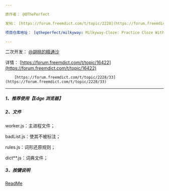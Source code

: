 ```yaml
---

原作者： @QThePerfect

发帖： [https://forum.freemdict.com/t/topic/2228](https://forum.freemdict.com/t/topic/2228)

项目仓库地址： [qtheperfect/milkyway: Milkyway-Cloze: Practice Cloze With Any Text (github.com)](https://github.com/qtheperfect/milkyway/)

---
```


二次开发： [@胡桃的精通沙](https://space.bilibili.com/96466254)

详情： [https://forum.freemdict.com/t/topic/16422](https://forum.freemdict.com/t/topic/16422)

        [https://forum.freemdict.com/t/topic/2228/33](https://forum.freemdict.com/t/topic/2228/33)

---

##### 1、推荐使用【**Edge 浏览器**】

##### 2、文件

worker.js：主进程文件；

badList.js：使其不被标注；

rules.js：词形还原规则；

dict\*\*.js：词典文件；

##### 3、按键说明

[ReadMe ](https://mingri159.github.io/myBlog/pages/e189d2/)
